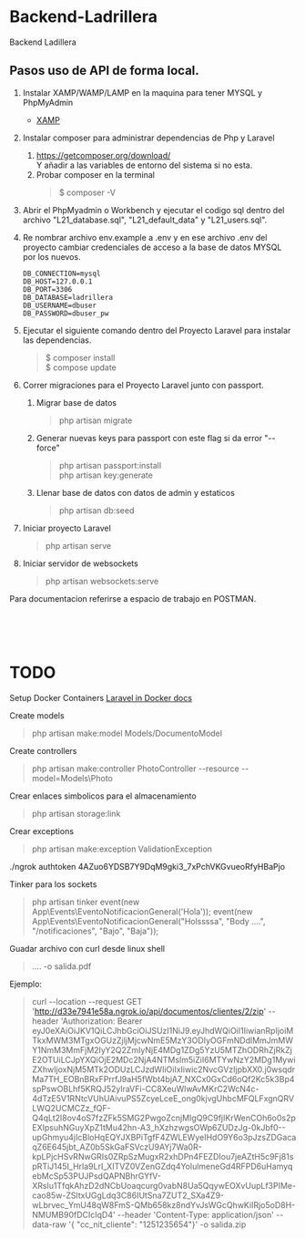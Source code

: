 # Backend-Ladrillera

Backend Ladillera

## Pasos uso de API de forma local.

1.  Instalar XAMP/WAMP/LAMP en la maquina para tener MYSQL y PhpMyAdmin
    - [XAMP](https://www.apachefriends.org/es/download.html)
2.  Instalar composer para administrar dependencias de Php y Laravel

    1.  https://getcomposer.org/download/  
        Y añadir a las variables de entorno del sistema si no esta.
    2.  Probar composer en la terminal
        > $ composer -V

3.  Abrir el PhpMyadmin o Workbench y ejecutar el codigo sql dentro del archivo "L21_database.sql", "L21_default_data" y "L21_users.sql".
4.  Re nombrar archivo env.example a .env y en ese archivo .env del proyecto cambiar credenciales de acceso a la base de datos MYSQL por los nuevos.
    ```
    DB_CONNECTION=mysql
    DB_HOST=127.0.0.1
    DB_PORT=3306
    DB_DATABASE=ladrillera
    DB_USERNAME=dbuser
    DB_PASSWORD=dbuser_pw
    ```
5.  Ejecutar el siguiente comando dentro del Proyecto Laravel para instalar las dependencias.
    > $ composer install  
    > $ compose update
6.  Correr migraciones para el Proyecto Laravel junto con passport.
    1.  Migrar base de datos
        > php artisan migrate
    2.  Generar nuevas keys para passport con este flag si da error "--force"
        > php artisan passport:install  
        > php artisan key:generate
    3.  Llenar base de datos con datos de admin y estaticos
        > php artisan db:seed
7.  Iniciar proyecto Laravel
    > php artisan serve
8.  Iniciar servidor de websockets
    > php artisan websockets:serve

Para documentacion referirse a espacio de trabajo en POSTMAN.

&nbsp;  
&nbsp;  
&nbsp;

# TODO

Setup Docker Containers
[Laravel in Docker docs](https://buddy.works/guides/laravel-in-docker?utm_source=medium&utm_medium=post&utm_campaign=laravel-in-docker&utm_content=link)

Create models

> php artisan make:model Models/DocumentoModel

Create controllers

> php artisan make:controller PhotoController --resource --model=Models\Photo

Crear enlaces simbolicos para el almacenamiento

> php artisan storage:link

Crear exceptions

> php artisan make:exception ValidationException

./ngrok authtoken 4AZuo6YDSB7Y9DqM9gki3_7xPchVKGvueoRfyHBaPjo

Tinker para los sockets

> php artisan tinker
> event(new App\Events\EventoNotificacionGeneral('Hola'));
> event(new App\Events\EventoNotificacionGeneral("Holssssa", "Body ....", "/notificaciones", "Bajo", "Baja"));


Guadar archivo con curl desde linux shell  

> .... -o salida.pdf

Ejemplo:
> curl --location --request GET 'http://d33e7941e58a.ngrok.io/api/documentos/clientes/2/zip' --header 'Authorization: Bearer eyJ0eXAiOiJKV1QiLCJhbGciOiJSUzI1NiJ9.eyJhdWQiOiI1IiwianRpIjoiMTkxMWM3MTgxOGUzZjljMjcwNmE5MzY3ODIyOGFmNDdlMmJmMWY1NmM3MmFjM2IyY2Q2ZmIyNjE4MDg1ZDg5YzU5MTZhODRhZjRkZjE2OTUiLCJpYXQiOjE2MDc2NjA4NTMsIm5iZiI6MTYwNzY2MDg1MywiZXhwIjoxNjM5MTk2ODUzLCJzdWIiOiIxIiwic2NvcGVzIjpbXX0.j0wsqdrMa7TH_EOBnBRxFPrrfJ9aH5fWbt4bjA7_NXCx0GxCd6oQf2Kc5k3Bp4spPswOBLhf5KRQJ52ylraVFi-CC8XeuWlwAvMKrC2WcN4c-4dTzE5V1RNtcVUhUAivuPS5ZcyeLceE_ong0kjvgUhbcMFQLFxgnQRVLWQ2UCMCZz_fQF-Q4qLt2l8ov4oS7fzZFk5SMG2PwgoZcnjMIgQ9C9fjIKrWenCOh6o0s2pEXIpsuhNGuyXpZ1tMu42hn-A3_hXzhzwgsOWp6ZUDzJg-0kJbf0--upGhmyu4jIcBloHqEQYJXBPiTgfF4ZWLEWyeIHdO9Y6o3pJzsZDGacaqZ6E645jbt_AZ0b5SkGaFSVczU9AYj7Wa0R-kpLPjcHSvRNwGRIs0ZRpSzMugxR2xhDPn4FEZDIou7jeAZtH5c9Fj81spRTiJ145I_Hrla9LrI_XITVZ0VZenGZdq4YolulmeneGd4RFPD6uHamyqebMcSp53PUJPsdQAPNBhrGYfV-XRslu1TfqkAhzD2dNCbUoaqcurg0vabN8Ua5QqywEOXvUupLf3PIMe-cao85w-ZSltxUGgLdq3C86IUtSna7ZUT2_SXa4Z9-wLbrvec_YmU48qW8FmS-QMb658kz8ndYvJsWGcQhwKiIRjo5oD8H-NMUMB90fDCIcIqD4' --header 'Content-Type: application/json' --data-raw '{   "cc_nit_cliente": "1251235654"}' -o salida.zip